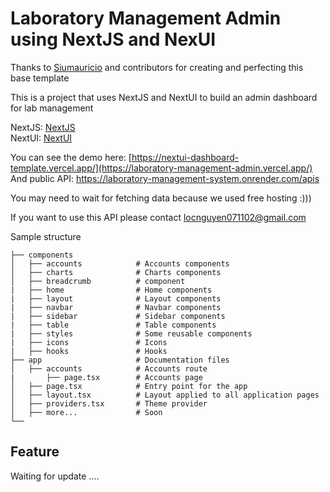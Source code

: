 # Laboratory Management Admin using NextJS and NexUI

Thanks to [Siumauricio](https://github.com/Siumauricio) and contributors for creating and perfecting this base template

This is a project that uses NextJS and NextUI to build an admin dashboard for lab management

NextJS: [NextJS](https://nextjs.org/) </br>
NextUI: [NextUI](https://nextui.org/)

You can see the demo here: [https://nextui-dashboard-template.vercel.app/](https://laboratory-management-admin.vercel.app/) </br>
And public API: https://laboratory-management-system.onrender.com/apis

You may need to wait for fetching data because we used free hosting :)))

If you want to use this API please contact locnguyen071102@gmail.com

Sample structure
```
├── components
│   ├── accounts            # Accounts components
│   ├── charts              # Charts components
│   ├── breadcrumb          # component
|   ├── home                # Home components
|   ├── layout              # Layout components
|   ├── navbar              # Navbar components
|   ├── sidebar             # Sidebar components
|   ├── table               # Table components
|   ├── styles              # Some reusable components
|   ├── icons               # Icons
|   ├── hooks               # Hooks
├── app                     # Documentation files
│   ├── accounts            # Accounts route
|       ├── page.tsx        # Accounts page
│   ├── page.tsx            # Entry point for the app
│   ├── layout.tsx          # Layout applied to all application pages
│   ├── providers.tsx       # Theme provider
│   ├── more...             # Soon
└──
```
## Feature
Waiting for update ....
